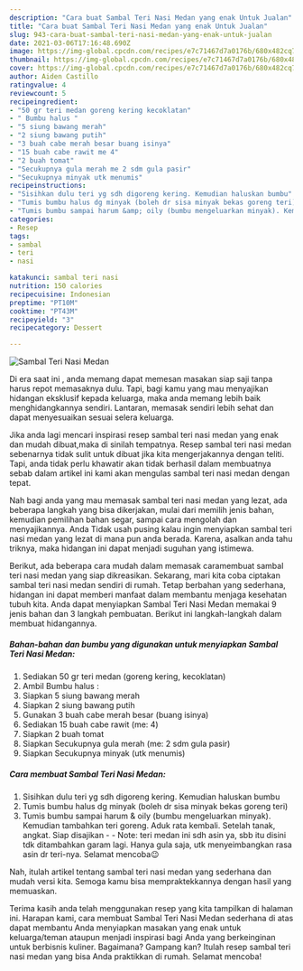 ```yaml
---
description: "Cara buat Sambal Teri Nasi Medan yang enak Untuk Jualan"
title: "Cara buat Sambal Teri Nasi Medan yang enak Untuk Jualan"
slug: 943-cara-buat-sambal-teri-nasi-medan-yang-enak-untuk-jualan
date: 2021-03-06T17:16:48.690Z
image: https://img-global.cpcdn.com/recipes/e7c71467d7a0176b/680x482cq70/sambal-teri-nasi-medan-foto-resep-utama.jpg
thumbnail: https://img-global.cpcdn.com/recipes/e7c71467d7a0176b/680x482cq70/sambal-teri-nasi-medan-foto-resep-utama.jpg
cover: https://img-global.cpcdn.com/recipes/e7c71467d7a0176b/680x482cq70/sambal-teri-nasi-medan-foto-resep-utama.jpg
author: Aiden Castillo
ratingvalue: 4
reviewcount: 5
recipeingredient:
- "50 gr teri medan goreng kering kecoklatan"
- " Bumbu halus "
- "5 siung bawang merah"
- "2 siung bawang putih"
- "3 buah cabe merah besar buang isinya"
- "15 buah cabe rawit me 4"
- "2 buah tomat"
- "Secukupnya gula merah me 2 sdm gula pasir"
- "Secukupnya minyak utk menumis"
recipeinstructions:
- "Sisihkan dulu teri yg sdh digoreng kering. Kemudian haluskan bumbu"
- "Tumis bumbu halus dg minyak (boleh dr sisa minyak bekas goreng teri)"
- "Tumis bumbu sampai harum &amp; oily (bumbu mengeluarkan minyak). Kemudian tambahkan teri goreng. Aduk rata kembali. Setelah tanak, angkat. Siap disajikan  Note: teri medan ini sdh asin ya, sbb itu disini tdk ditambahkan garam lagi. Hanya gula saja, utk menyeimbangkan rasa asin dr teri-nya. Selamat mencoba😉"
categories:
- Resep
tags:
- sambal
- teri
- nasi

katakunci: sambal teri nasi 
nutrition: 150 calories
recipecuisine: Indonesian
preptime: "PT10M"
cooktime: "PT43M"
recipeyield: "3"
recipecategory: Dessert

---
```



![Sambal Teri Nasi Medan](https://img-global.cpcdn.com/recipes/e7c71467d7a0176b/680x482cq70/sambal-teri-nasi-medan-foto-resep-utama.jpg)

Di era  saat ini , anda memang dapat memesan masakan siap saji tanpa harus repot memasaknya dulu. Tapi, bagi kamu yang mau menyajikan hidangan eksklusif kepada keluarga, maka anda memang lebih baik menghidangkannya sendiri. Lantaran, memasak sendiri lebih sehat dan dapat menyesuaikan sesuai selera keluarga.

Jika anda lagi mencari inspirasi resep sambal teri nasi medan yang enak dan mudah dibuat,maka di sinilah tempatnya. Resep sambal teri nasi medan  sebenarnya tidak sulit untuk dibuat jika kita mengerjakannya dengan teliti. Tapi, anda tidak perlu khawatir akan tidak berhasil dalam membuatnya 
sebab dalam artikel ini kami akan mengulas sambal teri nasi medan dengan tepat.  



Nah bagi anda yang mau memasak sambal teri nasi medan yang lezat, ada beberapa langkah yang bisa dikerjakan, mulai dari memilih jenis bahan, kemudian pemilihan bahan segar, sampai cara mengolah dan menyajikannya. Anda Tidak usah pusing kalau ingin menyiapkan sambal teri nasi medan yang lezat di mana pun anda berada. Karena, asalkan anda  tahu triknya, maka hidangan ini dapat menjadi suguhan yang istimewa.

Berikut, ada beberapa cara mudah dalam memasak caramembuat sambal teri nasi medan yang siap dikreasikan. Sekarang, mari kita coba ciptakan sambal teri nasi medan sendiri di rumah. Tetap berbahan yang sederhana, hidangan ini dapat memberi manfaat dalam membantu menjaga kesehatan tubuh kita. Anda dapat menyiapkan Sambal Teri Nasi Medan memakai 9 jenis bahan dan 3 langkah pembuatan. Berikut ini langkah-langkah dalam membuat hidangannya.

<!--inarticleads1-->

##### Bahan-bahan dan bumbu yang digunakan untuk menyiapkan Sambal Teri Nasi Medan:

1. Sediakan 50 gr teri medan (goreng kering, kecoklatan)
1. Ambil  Bumbu halus :
1. Siapkan 5 siung bawang merah
1. Siapkan 2 siung bawang putih
1. Gunakan 3 buah cabe merah besar (buang isinya)
1. Sediakan 15 buah cabe rawit (me: 4)
1. Siapkan 2 buah tomat
1. Siapkan Secukupnya gula merah (me: 2 sdm gula pasir)
1. Siapkan Secukupnya minyak (utk menumis)




<!--inarticleads2-->

##### Cara membuat Sambal Teri Nasi Medan:

1. Sisihkan dulu teri yg sdh digoreng kering. Kemudian haluskan bumbu
1. Tumis bumbu halus dg minyak (boleh dr sisa minyak bekas goreng teri)
1. Tumis bumbu sampai harum &amp; oily (bumbu mengeluarkan minyak). Kemudian tambahkan teri goreng. Aduk rata kembali. Setelah tanak, angkat. Siap disajikan -  - Note: teri medan ini sdh asin ya, sbb itu disini tdk ditambahkan garam lagi. Hanya gula saja, utk menyeimbangkan rasa asin dr teri-nya. Selamat mencoba😉




Nah, itulah artikel tentang  sambal teri nasi medan  yang sederhana dan mudah versi kita. Semoga kamu bisa mempraktekkannya dengan hasil yang memuaskan. 

Terima kasih anda telah menggunakan resep yang kita tampilkan di halaman ini. Harapan kami, cara membuat  Sambal Teri Nasi Medan sederhana di atas dapat membantu Anda menyiapkan masakan yang enak untuk keluarga/teman ataupun menjadi inspirasi bagi Anda yang berkeinginan untuk berbisnis kuliner. Bagaimana? Gampang kan? Itulah resep sambal teri nasi medan yang bisa Anda praktikkan di rumah. Selamat mencoba!

